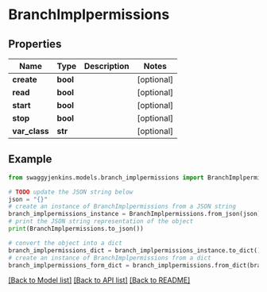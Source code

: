 # BranchImplpermissions


## Properties

Name | Type | Description | Notes
------------ | ------------- | ------------- | -------------
**create** | **bool** |  | [optional] 
**read** | **bool** |  | [optional] 
**start** | **bool** |  | [optional] 
**stop** | **bool** |  | [optional] 
**var_class** | **str** |  | [optional] 

## Example

```python
from swaggyjenkins.models.branch_implpermissions import BranchImplpermissions

# TODO update the JSON string below
json = "{}"
# create an instance of BranchImplpermissions from a JSON string
branch_implpermissions_instance = BranchImplpermissions.from_json(json)
# print the JSON string representation of the object
print(BranchImplpermissions.to_json())

# convert the object into a dict
branch_implpermissions_dict = branch_implpermissions_instance.to_dict()
# create an instance of BranchImplpermissions from a dict
branch_implpermissions_form_dict = branch_implpermissions.from_dict(branch_implpermissions_dict)
```
[[Back to Model list]](../README.md#documentation-for-models) [[Back to API list]](../README.md#documentation-for-api-endpoints) [[Back to README]](../README.md)


